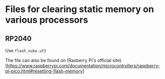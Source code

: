 # Files for clearing static memory on various processors

## RP2040
Use `flash_nuke.uf2`

The file can also be found on (Rasberry Pi's official site)[https://www.raspberrypi.com/documentation/microcontrollers/raspberry-pi-pico.html#resetting-flash-memory]